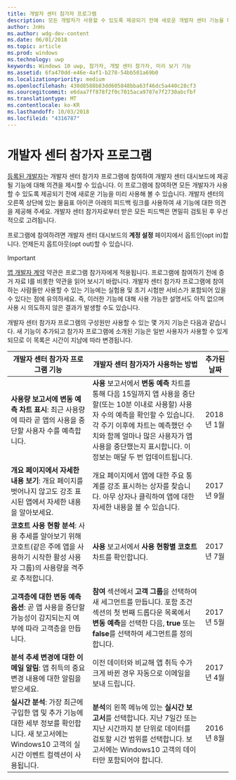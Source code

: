 ```yaml
---
title: 개발자 센터 참가자 프로그램
description: 모든 개발자가 사용할 수 있도록 제공되기 전에 새로운 개발자 센터 기능을 미리 사용해 보고 의견을 보내주세요.
author: JnHs
ms.author: wdg-dev-content
ms.date: 06/01/2018
ms.topic: article
ms.prod: windows
ms.technology: uwp
keywords: Windows 10 uwp, 참가자, 개발 센터 참가자, 미리 보기 기능
ms.assetid: 6fa470dd-e46e-4af1-b278-54bb501a69b0
ms.localizationpriority: medium
ms.openlocfilehash: 430d8588b83dd605848bba63f46dc5a440c28cf3
ms.sourcegitcommit: e6daa7ff878f2f0c7015aca9787e7f2730abcfbf
ms.translationtype: MT
ms.contentlocale: ko-KR
ms.lasthandoff: 10/03/2018
ms.locfileid: "4316787"
---
```

# <a name="dev-center-insider-program"></a>개발자 센터 참가자 프로그램

[등록된 개발자](http://go.microsoft.com/fwlink/?LinkID=615100)는 개발자 센터 참가자 프로그램에 참여하여 개발자 센터 대시보드에 제공될 기능에 대해 의견을 제시할 수 있습니다. 이 프로그램에 참여하면 모든 개발자가 사용할 수 있도록 제공되기 전에 새로운 기능을 미리 사용해 볼 수 있습니다. 개발자 센터의 오른쪽 상단에 있는 물음표 아이콘 아래의 피드백 링크를 사용하여 새 기능에 대한 의견을 제공해 주세요. 개발자 센터 참가자로부터 받은 모든 피드백은 면밀히 검토된 후 우선적으로 고려됩니다.

프로그램에 참여하려면 개발자 센터 대시보드의 **계정 설정** 페이지에서 옵트인(opt in)합니다. 언제든지 옵트아웃(opt out)할 수 있습니다.

> [!IMPORTANT]
> [앱 개발자 계약](https://docs.microsoft.com/legal/windows/agreements/app-developer-agreement) 약관은 프로그램 참가자에게 적용됩니다. 프로그램에 참여하기 전에 증거 자료 I를 비롯한 약관을 읽어 보시기 바랍니다. 개발자 센터 참가자 프로그램에 참여하는 사람들만 사용할 수 있는 기능에는 실험용 및 초기 시험판 서비스가 포함되어 있을 수 있다는 점에 유의하세요. 즉, 이러한 기능에 대해 사용 가능한 설명서도 아직 없으며 사용 시 의도하지 않은 결과가 발생할 수도 있습니다.

개발자 센터 참가자 프로그램의 구성원만 사용할 수 있는 몇 가지 기능은 다음과 같습니다. 새 기능이 추가되고 참가자 프로그램에 소개된 기능은 일반 사용자가 사용할 수 있게 되므로 이 목록은 시간이 지남에 따라 변경됩니다.

| 개발자 센터 참가자 프로그램 기능   | 개발자 센터 참가자가 사용하는 방법 | 추가된 날짜 |
|--------------------------------------|------------------------------------|------------|
|**사용량 보고서에 변동 예측 차트 표시**: 최근 사용량에 따라 곧 앱의 사용을 중단할 사용자 수를 예측합니다. | **사용** 보고서에서 **변동 예측** 차트를 통해 다음 15일까지 앱 사용을 중단할(또는 10분 이내로 사용할) 사용자 수의 예측을 확인할 수 있습니다. 각 주기 이후에 차트는 예측했던 수치와 함께 얼마나 많은 사용자가 앱 사용을 중단했는지 표시합니다. 이 정보는 매달 두 번 업데이트됩니다.  | 2018년 1월 |
|**개요 페이지에서 자세한 내용 보기**: 개요 페이지를 벗어나지 않고도 강조 표시된 앱에서 자세한 내용을 알아보세요. | 개요 페이지에서 앱에 대한 주요 통계를 강조 표시하는 상자를 찾습니다. 아무 상자나 클릭하여 앱에 대한 자세한 내용을 볼 수 있습니다. | 2017년 9월 |
|**코호트 사용 현황 분석**: 사용 추세를 알아보기 위해 코호트(같은 주에 앱을 사용하기 시작한 활성 사용자 그룹)의 사용량을 격주로 추적합니다.  | **사용** 보고서에서 **사용 현황별 코호트** 차트를 확인합니다.  |2017년 7월|
|**고객층에 대한 변동 예측 옵션**: 곧 앱 사용을 중단할 가능성이 감지되는지 여부에 따라 고객층을 만듭니다.  | **참여** 섹션에서 **고객 그룹**을 선택하여 새 세그먼트를 만듭니다. 포함 조건 섹션의 첫 번째 드롭다운 목록에서 **변동 예측**을 선택한 다음, **true** 또는 **false**를 선택하여 세그먼트를 정의합니다. |2017년 5월|
|**분석 추세 변경에 대한 이메일 알림**: 앱 취득의 중요 변경 내용에 대한 알림을 받으세요. | 이전 데이터와 비교해 앱 취득 수가 크게 바뀐 경우 자동으로 이메일을 보내 드립니다. |2017년 4월|
|**실시간 분석**: 가장 최근에 구입한 앱 및 추가 기능에 대한 세부 정보를 확인합니다. 새 보고서에는 Windows10 고객의 실시간 이벤트 컬렉션이 사용됩니다. | **분석**의 왼쪽 메뉴에 있는 **실시간 보고서**를 선택합니다. 지난 7일간 또는 지난 시간까지 분 단위로 데이터를 검토할 시간 범위를 선택합니다. 보고서에는 Windows10 고객의 데이터만 포함되어야 합니다.  |2016년 8월|
